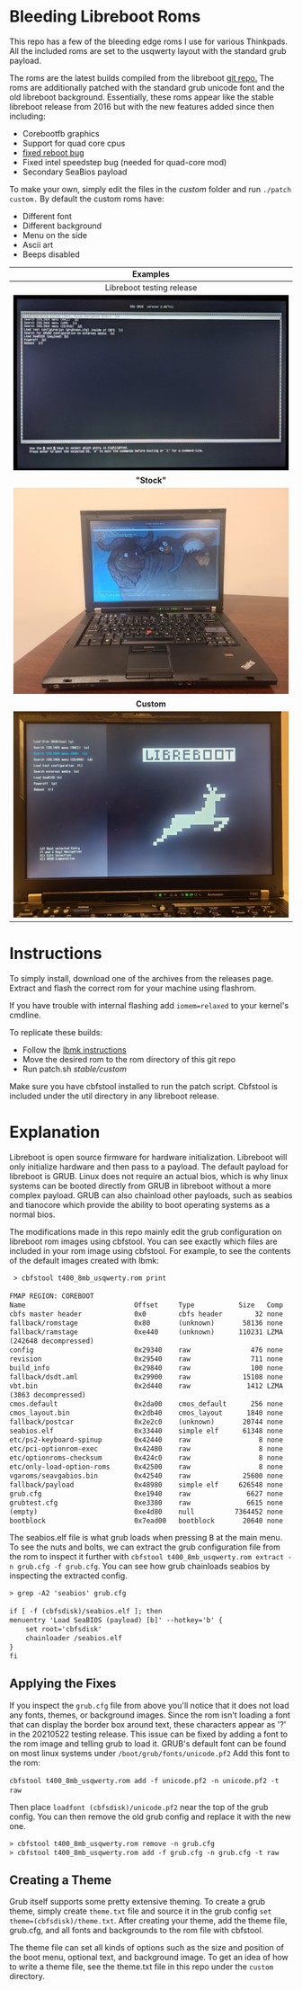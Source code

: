 # Bleeding Libreboot Roms

This repo has a few of the bleeding edge roms I use for various Thinkpads. All the included roms are set to the usqwerty layout with the standard grub payload.

The roms are the latest builds compiled from the libreboot [git repo.](https://notabug.org/libreboot/lbmk)
The roms are additionally patched with the standard grub unicode font and the old libreboot background.
Essentially, these roms appear like the stable libreboot release from 2016 but with the new features added since then including:

+ Corebootfb graphics
+ Support for quad core cpus
+ [fixed reboot bug](https://notabug.org/libreboot/lbmk/issues/11)
+ Fixed intel speedstep bug (needed for quad-core mod)
+ Secondary SeaBios payload

To make your own, simply edit the files in the *custom* folder and run `./patch custom.`
By default the custom roms have:

+ Different font
+ Different background
+ Menu on the side
+ Ascii art
+ Beeps disabled

| **Examples** |
|:---------:|
| Libreboot testing release |
| ![old](old.jpg) |
| **"Stock"** |
| ![stock](stock.jpg) |
| **Custom** |
| ![custom](custom.jpg) |

# Instructions

To simply install, download one of the archives from the releases page.
Extract and flash the correct rom for your machine using flashrom.

If you have trouble with internal flashing add `iomem=relaxed` to your kernel's cmdline.

To replicate these builds:

+ Follow the [lbmk instructions](https://libreboot.org/docs/build/)
+ Move the desired rom to the rom directory of this git repo
+ Run patch.sh *stable/custom*

Make sure you have cbfstool installed to run the patch script.
Cbfstool is included under the util directory in any libreboot release.

# Explanation 

Libreboot is open source firmware for hardware initialization.
Libreboot will only initialize hardware and then pass to a payload.
The default payload for libreboot is GRUB.
Linux does not require an actual bios, which is why linux systems can be booted directly from GRUB in libreboot without a more complex payload.
GRUB can also chainload other payloads, such as seabios and tianocore which provide the ability to boot operating systems as a normal bios.

The modifications made in this repo mainly edit the grub configuration on libreboot rom images using cbfstool.
You can see exactly which files are included in your rom image using cbfstool.
For example, to see the contents of the default images created with lbmk:

```
 > cbfstool t400_8mb_usqwerty.rom print

FMAP REGION: COREBOOT
Name                           Offset     Type           Size   Comp
cbfs master header             0x0        cbfs header        32 none
fallback/romstage              0x80       (unknown)       58136 none
fallback/ramstage              0xe440     (unknown)      110231 LZMA (242648 decompressed)
config                         0x29340    raw               476 none
revision                       0x29540    raw               711 none
build_info                     0x29840    raw               100 none
fallback/dsdt.aml              0x29900    raw             15108 none
vbt.bin                        0x2d440    raw              1412 LZMA (3863 decompressed)
cmos.default                   0x2da00    cmos_default      256 none
cmos_layout.bin                0x2db40    cmos_layout      1840 none
fallback/postcar               0x2e2c0    (unknown)       20744 none
seabios.elf                    0x33440    simple elf      61348 none
etc/ps2-keyboard-spinup        0x42440    raw                 8 none
etc/pci-optionrom-exec         0x42480    raw                 8 none
etc/optionroms-checksum        0x424c0    raw                 8 none
etc/only-load-option-roms      0x42500    raw                 8 none
vgaroms/seavgabios.bin         0x42540    raw             25600 none
fallback/payload               0x48980    simple elf     626548 none
grub.cfg                       0xe1940    raw              6627 none
grubtest.cfg                   0xe3380    raw              6615 none
(empty)                        0xe4d80    null          7364452 none
bootblock                      0x7ead00   bootblock       20640 none
```

The seabios.elf file is what grub loads when pressing <kbd>B</kbd> at the main menu.
To see the nuts and bolts, we can extract the grub configuration file from the rom to inspect it further with `cbfstool t400_8mb_usqwerty.rom extract -n grub.cfg -f grub.cfg`.
You can see how grub chainloads seabios by inspecting the extracted config.

```
> grep -A2 'seabios' grub.cfg

if [ -f (cbfsdisk)/seabios.elf ]; then
menuentry 'Load SeaBIOS (payload) [b]' --hotkey='b' {
    set root='cbfsdisk'
    chainloader /seabios.elf
}
fi
```

## Applying the Fixes

If you inspect the `grub.cfg` file from above you'll notice that it does not load any fonts, themes, or background images.
Since the rom isn't loading a font that can display the border box around text, these characters appear as '?' in the 20210522 testing release.
This issue can be fixed by adding a font to the rom image and telling grub to load it.
GRUB's default font can be found on most linux systems under `/boot/grub/fonts/unicode.pf2`
Add this font to the rom:

`cbfstool t400_8mb_usqwerty.rom add -f unicode.pf2 -n unicode.pf2 -t raw`

Then place `loadfont (cbfsdisk)/unicode.pf2` near the top of the grub config.
You can then remove the old grub config and replace it with the new one.

```
> cbfstool t400_8mb_usqwerty.rom remove -n grub.cfg
> cbfstool t400_8mb_usqwerty.rom add -f grub.cfg -n grub.cfg -t raw
```

## Creating a Theme

Grub itself supports some pretty extensive theming.
To create a grub theme, simply create `theme.txt` file and source it in the grub config `set theme=(cbfsdisk)/theme.txt`.
After creating your theme, add the theme file, grub.cfg, and all fonts and backgrounds to the rom file with cbfstool.

The theme file can set all kinds of options such as the size and position of the boot menu, optional text, and background image.
To get an idea of how to write a theme file, see the theme.txt file in this repo under the `custom` directory.
